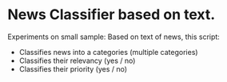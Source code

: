 # News Classifier based on text.
Experiments on small sample: Based on text of news, this script:
- Classifies news into a categories (multiple categories)
- Classifies their relevancy (yes / no)
- Classifies their priority (yes / no)
